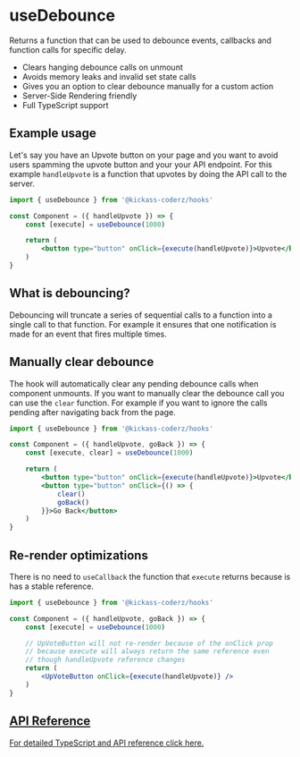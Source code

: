 # useDebounce

Returns a function that can be used to debounce events, callbacks and function calls for specific delay.

- Clears hanging debounce calls on unmount
- Avoids memory leaks and invalid set state calls 
- Gives you an option to clear debounce manually for a custom action
- Server-Side Rendering friendly
- Full TypeScript support

## Example usage

Let's say you have an Upvote button on your page and you want to avoid users spamming the upvote button and your
your API endpoint. For this example `handleUpvote` is a function that upvotes by doing the API call to the server.

```jsx
import { useDebounce } from '@kickass-coderz/hooks'

const Component = ({ handleUpvote }) => {
    const [execute] = useDebounce(1000)

    return (
        <button type="button" onClick={execute(handleUpvote)}>Upvote</button>
    )
}
```

## What is debouncing?

Debouncing will truncate a series of sequential calls to a function into a single call to that function.
For example it ensures that one notification is made for an event that fires multiple times.


## Manually clear debounce

The hook will automatically clear any pending debounce calls when component unmounts. If you want to manually clear the debounce call you can use the `clear` function. For example if you want to ignore the calls pending after navigating back from the page.

```jsx
import { useDebounce } from '@kickass-coderz/hooks'

const Component = ({ handleUpvote, goBack }) => {
    const [execute, clear] = useDebounce(1000)

    return (
        <button type="button" onClick={execute(handleUpvote)}>Upvote</button>
        <button type="button" onClick={() => {
            clear()
            goBack()
        }}>Go Back</button>
    )
}
```

## Re-render optimizations

There is no need to `useCallback` the function that `execute` returns because is has a stable reference.

```jsx
import { useDebounce } from '@kickass-coderz/hooks'

const Component = ({ handleUpvote, goBack }) => {
    const [execute] = useDebounce(1000)

    // UpVoteButton will not re-render because of the onClick prop
    // because execute will always return the same reference even
    // though handleUpvote reference changes
    return (
        <UpVoteButton onClick={execute(handleUpvote)} />
    )
}
```



## [API Reference](/docs/types/use-debounce)

[For detailed TypeScript and API reference click here.](/docs/types/use-debounce)

